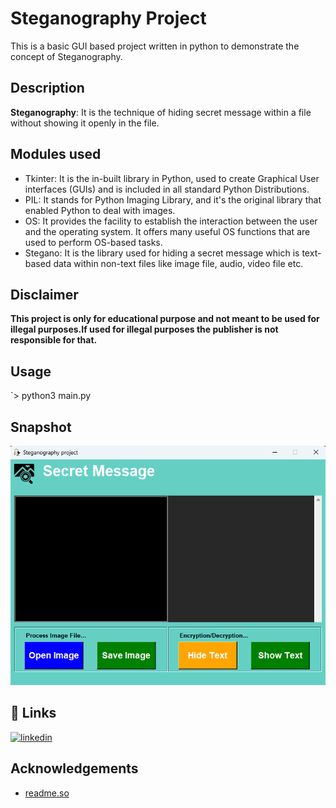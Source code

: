 # Steganography Project

This is a basic GUI based project written in python to demonstrate the concept of Steganography.

## Description 

**Steganography**: It is the technique of hiding secret message within a file without showing it openly in the file.

## Modules used

- Tkinter: It is the in-built library in Python, used to create Graphical User interfaces (GUIs) and is included in all standard Python Distributions.
- PIL: It stands for Python Imaging Library, and it's the original library that enabled Python to deal with images.
- OS: It provides the facility to establish the interaction between the user and the operating system. It offers many useful OS functions that are used to perform OS-based tasks.
- Stegano: It is the library used for hiding a secret message which is text-based data within non-text files like image file, audio, video file etc.

## Disclaimer 

**This project is only for educational purpose and not meant to be used for illegal purposes.If used for illegal purposes the publisher is not responsible for that.**

## Usage

`> python3 main.py


## Snapshot

![App Screenshot](https://github.com/Animesh-Maji/Steganography-Project-Python/blob/main/assets/Screenshot.png?raw=true)

## 🔗 Links
[![linkedin](https://img.shields.io/badge/linkedin-0A66C2?style=for-the-badge&logo=linkedin&logoColor=white)](https://www.linkedin.com/in/animesh-maji/)

## Acknowledgements

 - [readme.so](https://readme.so/editor)


